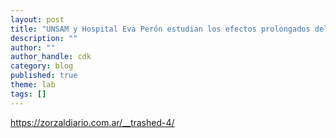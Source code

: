 ```yaml
---
layout: post
title: "UNSAM y Hospital Eva Perón estudian los efectos prolongados del Covid"
description: ""
author: ""
author_handle: cdk
category: blog
published: true
theme: lab
tags: []
---
```


https://zorzaldiario.com.ar/__trashed-4/